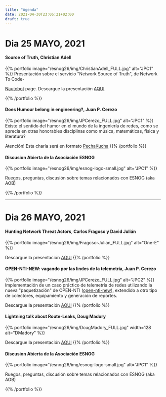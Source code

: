 ```yaml
---
title: "Agenda"
date: 2021-04-30T23:06:21+02:00
draft: true 
---
```


# Dia 25 MAYO, 2021

#### Source of Truth, Christian Adell
{{% portfolio image="/esnog26/img/ChristianAdell_FULL.jpg" alt="JPC1" %}}
Presentación sobre el servicio "Network Source of Truth", de Network To Code-

[Nautobot](https://www.networktocode.com/nautobot/) page. 
Descargue la presentación [AQUI](/archivos/nautobot.pdf)

{{% /portfolio %}}  

#### Does Humour belong in engineering?, Juan P. Cerezo
{{% portfolio image="/esnog26/img/JPCerezo_FULL.jpg" alt="JPC1" %}}
Existe el sentido del humor en el mundo de la ingeniería de redes, como se aprecia en otras honorables disciplinas como música, matemáticas, física y literatura?

Atención! Esta charla será en formato [PechaKucha](https://en.wikipedia.org/wiki/PechaKucha)
{{% /portfolio %}}  

#### Discusion Abierta de la Asociación ESNOG
{{% portfolio image="/esnog26/img/esnog-logo-small.jpg" alt="JPC1" %}}

Ruegos, preguntas, discusión sobre temas relacionados con ESNOG (aka AOB)

{{% /portfolio %}}  

---------------------------

# Dia 26 MAYO, 2021

#### Hunting Network Threat Actors, Carlos Fragoso y David Julián
{{% portfolio image="/esnog26/img/Fragoso-Julian_FULL.jpg" alt="One-E" %}}

Descargue la presentación [AQUI](/archivos/ONE-e.pdf)
{{% /portfolio %}}  

#### OPEN-NTI-NEW: vagando por las lindes de la telemetría, Juan P. Cerezo
{{% portfolio image="/esnog26/img/JPCerezo_FULL.jpg" alt="JPC2" %}}
Implementación de un caso práctico de telemetría de redes utilizando la nueva "paquetización" de OPEN-NTI ([open-nti-new](https://github.com/psagrera/open-nti-new)), extendido a otro tipo de colectores, equipamiento y generación de reportes.

Descargue la presentación [AQUI](/archivos/ESNOG26-open-nti-new.pdf)
{{% /portfolio %}}  

#### Lightning talk about Route-Leaks, Doug Madory 
{{% portfolio image="/esnog26/img/DougMadory_FULL.jpg" width=128 alt="DMadory" %}}

Descargue la presentación [AQUI](/archivos/DMadory-ESNOG26.pdf)
{{% /portfolio %}}  

#### Discusion Abierta de la Asociación ESNOG
{{% portfolio image="/esnog26/img/esnog-logo-small.jpg" alt="JPC1" %}}

Ruegos, preguntas, discusión sobre temas relacionados con ESNOG (aka AOB)

{{% /portfolio %}}  


